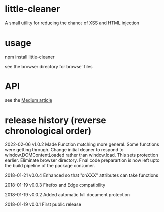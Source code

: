 # little-cleaner
A small utility for reducing the chance of XSS and HTML injection

# usage

npm install little-cleaner

see the browser directory for browser files

# API

see the [Medium article](https://medium.com/@anywhichway/a-little-cleaner-preventing-html-javascript-injection-fb10ae748b9e)

# release history (reverse chronological order)

2022-02-06 v1.0.2 Made Function matching more general. Some functions were getting through. Change initial cleaner to respond to window.DOMContentLoaded rather than window.load. 
This sets protection earlier. Eliminate browser directory. Final code preparartion is now left upto the
build pipeline of the package consumer.

2018-01-21 v0.0.4 Enhanced so that "onXXX" attributes can take functions

2018-01-19 v0.0.3 Firefox and Edge compatibility

2018-01-19 v0.0.2 Added automatic full document protection

2018-01-19 v0.0.1 First public release
